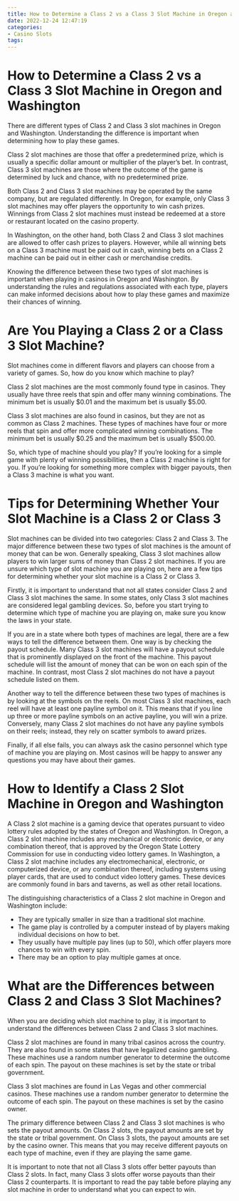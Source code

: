 ```yaml
---
title: How to Determine a Class 2 vs a Class 3 Slot Machine in Oregon and Washington 
date: 2022-12-24 12:47:19
categories:
- Casino Slots
tags:
---
```



#  How to Determine a Class 2 vs a Class 3 Slot Machine in Oregon and Washington 

There are different types of Class 2 and Class 3 slot machines in Oregon and Washington. Understanding the difference is important when determining how to play these games. 

Class 2 slot machines are those that offer a predetermined prize, which is usually a specific dollar amount or multiplier of the player’s bet. In contrast, Class 3 slot machines are those where the outcome of the game is determined by luck and chance, with no predetermined prize. 

Both Class 2 and Class 3 slot machines may be operated by the same company, but are regulated differently. In Oregon, for example, only Class 3 slot machines may offer players the opportunity to win cash prizes. Winnings from Class 2 slot machines must instead be redeemed at a store or restaurant located on the casino property. 

In Washington, on the other hand, both Class 2 and Class 3 slot machines are allowed to offer cash prizes to players. However, while all winning bets on a Class 3 machine must be paid out in cash, winning bets on a Class 2 machine can be paid out in either cash or merchandise credits. 

Knowing the difference between these two types of slot machines is important when playing in casinos in Oregon and Washington. By understanding the rules and regulations associated with each type, players can make informed decisions about how to play these games and maximize their chances of winning.

#  Are You Playing a Class 2 or a Class 3 Slot Machine? 

Slot machines come in different flavors and players can choose from a variety of games. So, how do you know which machine to play? 

Class 2 slot machines are the most commonly found type in casinos. They usually have three reels that spin and offer many winning combinations. The minimum bet is usually $0.01 and the maximum bet is usually $5.00. 

Class 3 slot machines are also found in casinos, but they are not as common as Class 2 machines. These types of machines have four or more reels that spin and offer more complicated winning combinations. The minimum bet is usually $0.25 and the maximum bet is usually $500.00. 

So, which type of machine should you play? If you’re looking for a simple game with plenty of winning possibilities, then a Class 2 machine is right for you. If you’re looking for something more complex with bigger payouts, then a Class 3 machine is what you want.

#  Tips for Determining Whether Your Slot Machine is a Class 2 or Class 3 

Slot machines can be divided into two categories: Class 2 and Class 3. The major difference between these two types of slot machines is the amount of money that can be won. Generally speaking, Class 3 slot machines allow players to win larger sums of money than Class 2 slot machines. If you are unsure which type of slot machine you are playing on, here are a few tips for determining whether your slot machine is a Class 2 or Class 3.

 Firstly, it is important to understand that not all states consider Class 2 and Class 3 slot machines the same. In some states, only Class 3 slot machines are considered legal gambling devices. So, before you start trying to determine which type of machine you are playing on, make sure you know the laws in your state. 

If you are in a state where both types of machines are legal, there are a few ways to tell the difference between them. One way is by checking the payout schedule. Many Class 3 slot machines will have a payout schedule that is prominently displayed on the front of the machine. This payout schedule will list the amount of money that can be won on each spin of the machine. In contrast, most Class 2 slot machines do not have a payout schedule listed on them. 

Another way to tell the difference between these two types of machines is by looking at the symbols on the reels. On most Class 3 slot machines, each reel will have at least one payline symbol on it. This means that if you line up three or more payline symbols on an active payline, you will win a prize. Conversely, many Class 2 slot machines do not have any payline symbols on their reels; instead, they rely on scatter symbols to award prizes. 

Finally, if all else fails, you can always ask the casino personnel which type of machine you are playing on. Most casinos will be happy to answer any questions you may have about their games.

#  How to Identify a Class 2 Slot Machine in Oregon and Washington 

A Class 2 slot machine is a gaming device that operates pursuant to video lottery rules adopted by the states of Oregon and Washington. In Oregon, a Class 2 slot machine includes any mechanical or electronic device, or any combination thereof, that is approved by the Oregon State Lottery Commission for use in conducting video lottery games.
In Washington, a Class 2 slot machine includes any electromechanical, electronic, or computerized device, or any combination thereof, including systems using player cards, that are used to conduct video lottery games. These devices are commonly found in bars and taverns, as well as other retail locations.

The distinguishing characteristics of a Class 2 slot machine in Oregon and Washington include: 
- They are typically smaller in size than a traditional slot machine. 
- The game play is controlled by a computer instead of by players making individual decisions on how to bet. 
- They usually have multiple pay lines (up to 50), which offer players more chances to win with every spin. 
- There may be an option to play multiple games at once.

#  What are the Differences between Class 2 and Class 3 Slot Machines?

When you are deciding which slot machine to play, it is important to understand the differences between Class 2 and Class 3 slot machines.

Class 2 slot machines are found in many tribal casinos across the country. They are also found in some states that have legalized casino gambling. These machines use a random number generator to determine the outcome of each spin. The payout on these machines is set by the state or tribal government.

Class 3 slot machines are found in Las Vegas and other commercial casinos. These machines use a random number generator to determine the outcome of each spin. The payout on these machines is set by the casino owner.

The primary difference between Class 2 and Class 3 slot machines is who sets the payout amounts. On Class 2 slots, the payout amounts are set by the state or tribal government. On Class 3 slots, the payout amounts are set by the casino owner. This means that you may receive different payouts on each type of machine, even if they are playing the same game.

It is important to note that not all Class 3 slots offer better payouts than Class 2 slots. In fact, many Class 3 slots offer worse payouts than their Class 2 counterparts. It is important to read the pay table before playing any slot machine in order to understand what you can expect to win.